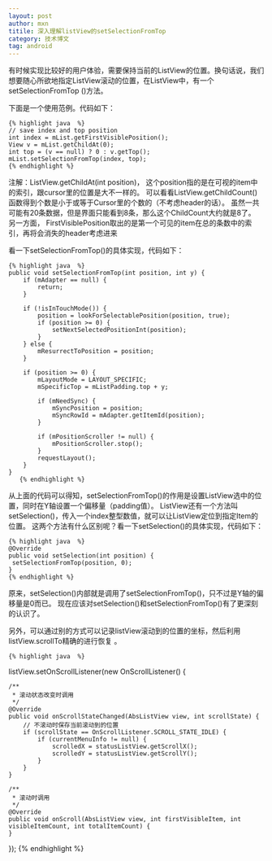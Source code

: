 ```yaml
---
layout: post
author: mxn
titile: 深入理解listView的setSelectionFromTop
category: 技术博文
tag: android
---
```


有时候实现比较好的用户体验，需要保持当前的ListView的位置。换句话说，我们想要随心所欲地指定ListView滚动的位置，在ListView中，有一个setSelectionFromTop
()方法。

下面是一个使用范例。代码如下：

    {% highlight java  %}
    // save index and top position
    int index = mList.getFirstVisiblePosition();
    View v = mList.getChildAt(0);
    int top = (v == null) ? 0 : v.getTop();
    mList.setSelectionFromTop(index, top);
    {% endhighlight %}

注解：ListView.getChildAt(int position)， 这个position指的是在可视的item中的索引，跟cursor里的位置是大不一样的。
可以看看ListView.getChildCount()函数得到个数是小于或等于Cursor里的个数的（不考虑header的话）。
虽然一共可能有20条数据，但是界面只能看到8条，那么这个ChildCount大约就是8了。
另一方面， FirstVisiblePosition取出的是第一个可见的item在总的条数中的索引，再将会消失的header考虑进来

看一下setSelectionFromTop()的具体实现，代码如下：

    {% highlight java  %}
    public void setSelectionFromTop(int position, int y) {
        if (mAdapter == null) {
            return;
        }

        if (!isInTouchMode()) {
            position = lookForSelectablePosition(position, true);
            if (position >= 0) {
                setNextSelectedPositionInt(position);
            }
        } else {
            mResurrectToPosition = position;
        }

        if (position >= 0) {
            mLayoutMode = LAYOUT_SPECIFIC;
            mSpecificTop = mListPadding.top + y;

            if (mNeedSync) {
                mSyncPosition = position;
                mSyncRowId = mAdapter.getItemId(position);
            }

            if (mPositionScroller != null) {
                mPositionScroller.stop();
            }
            requestLayout();
        }
    }
       {% endhighlight %}

从上面的代码可以得知，setSelectionFromTop()的作用是设置ListView选中的位置，同时在Y轴设置一个偏移量（padding值）。
ListView还有一个方法叫setSelection()，传入一个index整型数值，就可以让ListView定位到指定Item的位置。
这两个方法有什么区别呢？看一下setSelection()的具体实现，代码如下：

    {% highlight java  %}
    @Override
    public void setSelection(int position) {
     setSelectionFromTop(position, 0);
    }
    {% endhighlight %}

原来，setSelection()内部就是调用了setSelectionFromTop()，只不过是Y轴的偏移量是0而已。
现在应该对setSelection()和setSelectionFromTop()有了更深刻的认识了。

另外，可以通过别的方式可以记录listView滚动到的位置的坐标，然后利用listView.scrollTo精确的进行恢复 。

    {% highlight java  %}
listView.setOnScrollListener(new OnScrollListener() {

    /**
     * 滚动状态改变时调用
     */
    @Override
    public void onScrollStateChanged(AbsListView view, int scrollState) {
        // 不滚动时保存当前滚动到的位置
        if (scrollState == OnScrollListener.SCROLL_STATE_IDLE) {
            if (currentMenuInfo != null) {
                scrolledX = statusListView.getScrollX();
                scrolledY = statusListView.getScrollY();
            }
        }
    }

    /**
     * 滚动时调用
     */
    @Override
    public void onScroll(AbsListView view, int firstVisibleItem, int visibleItemCount, int totalItemCount) {
    }
});
    {% endhighlight %}

 

